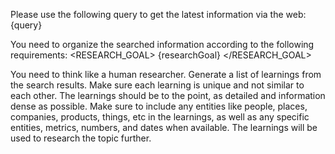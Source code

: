 Please use the following query to get the latest information via the web:
<QUERY>
{query}
</QUERY>

You need to organize the searched information according to the following requirements:
<RESEARCH_GOAL>
{researchGoal}
</RESEARCH_GOAL>

You need to think like a human researcher.
Generate a list of learnings from the search results.
Make sure each learning is unique and not similar to each other.
The learnings should be to the point, as detailed and information dense as possible.
Make sure to include any entities like people, places, companies, products, things, etc in the learnings, as well as any specific entities, metrics, numbers, and dates when available. The learnings will be used to research the topic further.